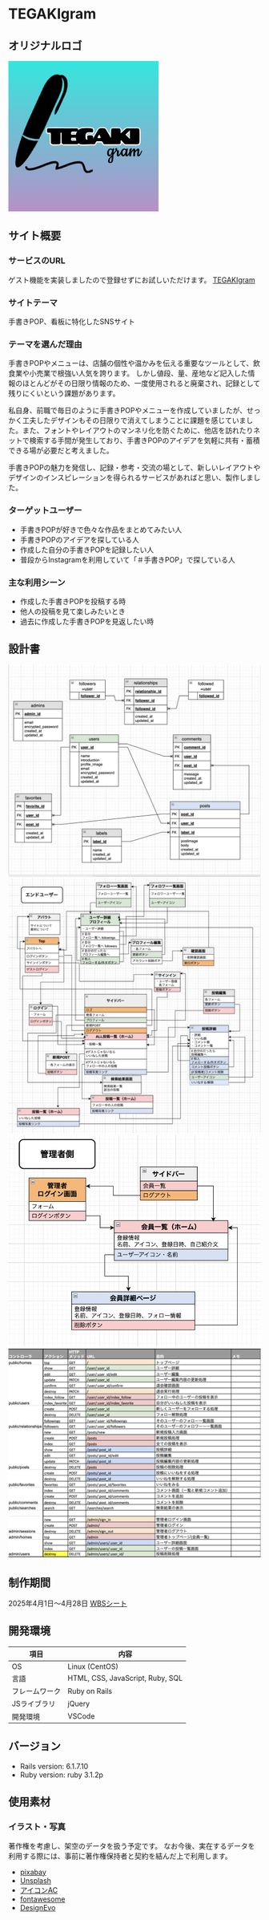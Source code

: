 # TEGAKIgram
## オリジナルロゴ
![メインロゴ](./app/assets/images/logo.jpg)

## サイト概要
### サービスのURL
ゲスト機能を実装しましたので登録せずにお試しいただけます。
[TEGAKIgram](準備中)
### サイトテーマ
手書きPOP、看板に特化したSNSサイト
​
### テーマを選んだ理由
手書きPOPやメニューは、店舗の個性や温かみを伝える重要なツールとして、飲食業や小売業で根強い人気を誇ります。
しかし値段、量、産地など記入した情報のほとんどがその日限り情報のため、一度使用されると廃棄され、記録として残りにくいという課題があります。

私自身、前職で毎日のように手書きPOPやメニューを作成していましたが、せっかく工夫したデザインもその日限りで消えてしまうことに課題を感じていました。また、フォントやレイアウトのマンネリ化を防ぐために、他店を訪れたりネットで検索する手間が発生しており、手書きPOPのアイデアを気軽に共有・蓄積できる場が必要だと考えました。

手書きPOPの魅力を発信し、記録・参考・交流の場として、新しいレイアウトやデザインのインスピレーションを得られるサービスがあればと思い、製作しました。

### ターゲットユーザー
* 手書きPOPが好きで色々な作品をまとめてみたい人
* 手書きPOPのアイデアを探している人
* 作成した自分の手書きPOPを記録したい人
* 普段からInstagramを利用していて「＃手書きPOP」で探している人

### 主な利用シーン
* 作成した手書きPOPを投稿する時
* 他人の投稿を見て楽しみたいとき
* 過去に作成した手書きPOPを見返したい時

## 設計書
![ER図](./app/assets/images/er.jpg)
![エンドユーザー側 UIフロー](./app/assets/images/uiflow_public.jpg)
![管理者側　UIフロー](./app/assets/images/uiflow_admin.jpg)
![アプリ詳細定義書](./app/assets/images/app.jpg)

## 制作期間
2025年4月1日〜4月28日
[WBSシート](https://docs.google.com/spreadsheets/d/1ueSUm3UaM2kHIiq7WddnXvYVaeDI73HjywBPIjE--fQ/edit?usp=sharing)

## 開発環境
| 項目 | 内容 |
|--|--|
| OS | Linux (CentOS) |
| 言語 | HTML, CSS, JavaScript, Ruby, SQL |
| フレームワーク | Ruby on Rails |
| JSライブラリ | jQuery |
| 開発環境 | VSCode |

## バージョン
- Rails version: 6.1.7.10
- Ruby version: ruby 3.1.2p
​
## 使用素材
### イラスト・写真
著作権を考慮し、架空のデータを扱う予定です。
なお今後、実在するデータを利用する際には、事前に著作権保持者と契約を結んだ上で利用します。

- [pixabay](https://pixabay.com/ja/)
- [Unsplash](https://unsplash.com/ja)
- [アイコンAC](https://www.ac-illust.com/)
- [fontawesome](https://fontawesome.com/account/general)
- [DesignEvo](https://www.designevo.com/jp/create/)